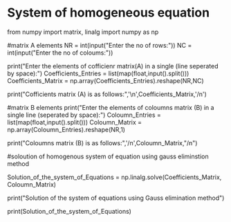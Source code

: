  # System of homogeneous equation 

from numpy import matrix, linalg
import numpy as np

#matrix A elements
NR = int(input("Enter the no of rows:"))
NC = int(input("Enter the no of coloums:"))

print("Enter the elements of cofficienr matrix(A) in a single (line seperated by space):")
Coefficients_Entries = list(map(float,input().split()))
Coefficients_Matrix = np.array(Coefficients_Entries).reshape(NR,NC)

print("Cofficients matrix (A) is as follows:",'\n',Coefficients_Matrix,'/n')

#matrix B elements
print("Enter the elements of coloumns matrix (B) in a single line (seperated by space):")
Coloumn_Entries = list(map(float,input().split()))
Coloumn_Matrix = np.array(Coloumn_Entries).reshape(NR,1)

print("Coloumns matrix (B) is as follows:",'/n',Coloumn_Matrix,"/n")

#soloution of homogenous system of equation using gauss eliminstion method

Solution_of_the_system_of_Equations = np.linalg.solve(Coefficients_Matrix, Coloumn_Matrix)

print("Solution of the system of equations using Gauss elimination method")

print(Solution_of_the_system_of_Equations)